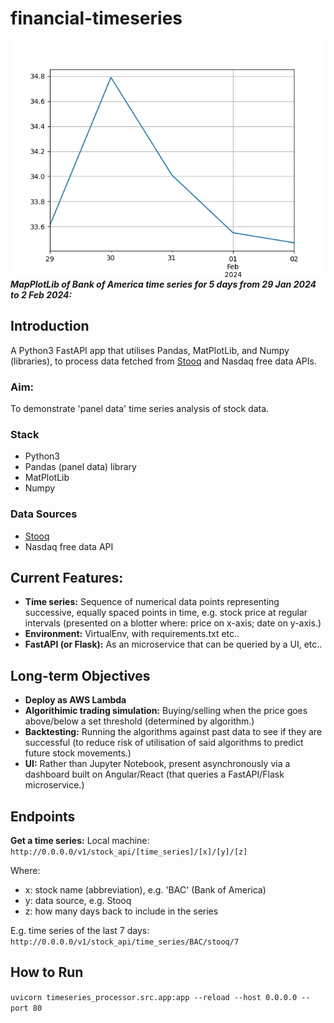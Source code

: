 # financial-timeseries

![BAC timeseries](./assets/imgs/timeseries_bac.png)
***MapPlotLib of Bank of America time series for 5 days from 29 Jan 2024 to 2 Feb 2024:***

## Introduction

A Python3 FastAPI app that utilises Pandas, MatPlotLib, and Numpy (libraries), to process data fetched from [Stooq](https://stooq.com/db/) and Nasdaq free data APIs.

### Aim: 
To demonstrate 'panel data' time series analysis of stock data.

### Stack

- Python3
- Pandas (panel data) library
- MatPlotLib
- Numpy

### Data Sources

- [Stooq](https://stooq.com/db/)
- Nasdaq free data API

## Current Features: 

- **Time series:** Sequence of numerical data points representing successive, equally spaced points in time, e.g. stock price at regular intervals (presented on a blotter where: price on x-axis; date on y-axis.)
- **Environment:** VirtualEnv, with requirements.txt etc..
- **FastAPI (or Flask):** As an microservice that can be queried by a UI, etc..

## Long-term Objectives

- **Deploy as AWS Lambda**
- **Algorithimic trading simulation:** Buying/selling when the price goes above/below a set threshold (determined by algorithm.)
- **Backtesting:** Running the algorithms against past data to see if they are successful (to reduce risk of utilisation of said algorithms to predict future stock movements.)
- **UI:** Rather than Jupyter Notebook, present asynchronously via a dashboard built on Angular/React (that queries a FastAPI/Flask microservice.)

## Endpoints

**Get a time series:** Local machine:
`` http://0.0.0.0/v1/stock_api/[time_series]/[x]/[y]/[z] `` 

Where:
- x: stock name (abbreviation), e.g. 'BAC' (Bank of America)
- y: data source, e.g. Stooq
- z: how many days back to include in the series

E.g. time series of the last 7 days:
`` http://0.0.0.0/v1/stock_api/time_series/BAC/stooq/7 `` 

## How to Run

`` uvicorn timeseries_processor.src.app:app --reload --host 0.0.0.0 --port 80 ``